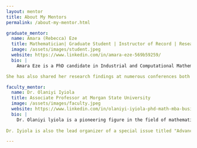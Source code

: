 ```yaml
---
layout: mentor
title: About My Mentors
permalink: /about-my-mentor.html

graduate_mentor:
  name: Amara (Rebecca) Eze
  title: Mathematician| Graduate Student | Instructor of Record | Research Assistant at Morgan State University
  image: /assets/images/student.jpeg
  website: https://www.linkedin.com/in/amara-eze-569b59259/
  bio: |
    Amara Eze is a PhD candidate in Industrial and Computational Mathematics. Her research is centered on developing effective iterative algorithms to address nonlinear optimization issues, especially in the realms of healthcare and image processing within machine learning. One of her ongoing projects is focused on creating an algorithm to enhance disease prediction.

She has also shared her research findings at numerous conferences both nationally and internationally, including in Paris, France. She is well-versed in various machine learning techniques such as ELM, SVM,and kNN.

faculty_mentor:
  name: Dr. Olaniyi Iyiola
  title: Associate Professor at Morgan State University
  image: /assets/images/faculty.jpeg
  website: https://www.linkedin.com/in/olaniyi-iyiola-phd-math-mba-business-analytics-89073455/
  bio: |
    Dr. Olaniyi lyiola is a pioneering figure in the field of mathematics. He is associate Professor at Morgan State University specializing in the intersection of mathematics and artificial intelligence. He is a passionate researcher in fields such as Information Theory, Graph Theory, Numerical Methods, and Computational Complexity, with a focus on advancing Al applications in diverse domains, including cybersecurity, biomedical science, healthcare, and financial services.
    
Dr. Iyiola is also the lead organizer of a special issue titled "Advances in Computing Methods for Artificial Intelligence" to be published in Mathematics, MDPI, aimed at pushing the frontiers of Al research. His contributions to the academic community were recently recognized with the MGB-SIAM Early Career Fellowship for 2023-2025, highlighting his exceptional achievements and commitment to supporting diversity, equity, and inclusion in STEM fields.

---
```

